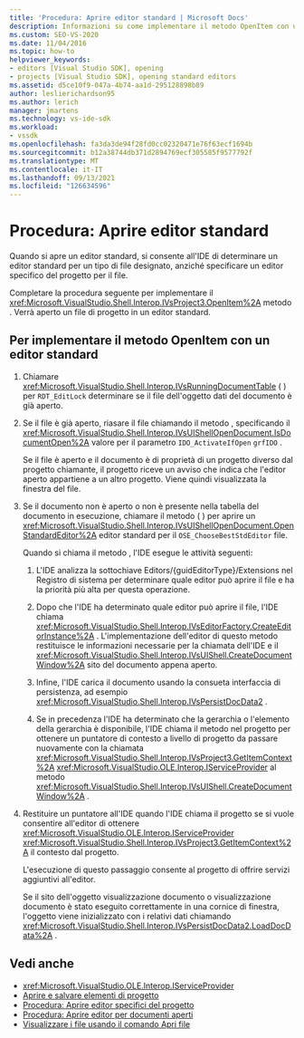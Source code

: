 ```yaml
---
title: 'Procedura: Aprire editor standard | Microsoft Docs'
description: Informazioni su come implementare il metodo OpenItem con un editor standard. L'IDE determina un editor standard per un tipo di file designato.
ms.custom: SEO-VS-2020
ms.date: 11/04/2016
ms.topic: how-to
helpviewer_keywords:
- editors [Visual Studio SDK], opening
- projects [Visual Studio SDK], opening standard editors
ms.assetid: d5ce10f9-047a-4b74-aa1d-295128898b89
author: leslierichardson95
ms.author: lerich
manager: jmartens
ms.technology: vs-ide-sdk
ms.workload:
- vssdk
ms.openlocfilehash: fa3da3de94f28fd0cc02320471e76f63ecf1694b
ms.sourcegitcommit: b12a38744db371d2894769ecf305585f9577792f
ms.translationtype: MT
ms.contentlocale: it-IT
ms.lasthandoff: 09/13/2021
ms.locfileid: "126634596"
---
```

# <a name="how-to-open-standard-editors"></a>Procedura: Aprire editor standard
Quando si apre un editor standard, si consente all'IDE di determinare un editor standard per un tipo di file designato, anziché specificare un editor specifico del progetto per il file.

 Completare la procedura seguente per implementare il <xref:Microsoft.VisualStudio.Shell.Interop.IVsProject3.OpenItem%2A> metodo . Verrà aperto un file di progetto in un editor standard.

## <a name="to-implement-the-openitem-method-with-a-standard-editor"></a>Per implementare il metodo OpenItem con un editor standard

1. Chiamare <xref:Microsoft.VisualStudio.Shell.Interop.IVsRunningDocumentTable> ( ) per `RDT_EditLock` determinare se il file dell'oggetto dati del documento è già aperto.

2. Se il file è già aperto, riasare il file chiamando il metodo , specificando il <xref:Microsoft.VisualStudio.Shell.Interop.IVsUIShellOpenDocument.IsDocumentOpen%2A> valore per il parametro `IDO_ActivateIfOpen` `grfIDO` .

     Se il file è aperto e il documento è di proprietà di un progetto diverso dal progetto chiamante, il progetto riceve un avviso che indica che l'editor aperto appartiene a un altro progetto. Viene quindi visualizzata la finestra del file.

3. Se il documento non è aperto o non è presente nella tabella del documento in esecuzione, chiamare il metodo ( ) per aprire un <xref:Microsoft.VisualStudio.Shell.Interop.IVsUIShellOpenDocument.OpenStandardEditor%2A> editor standard per il `OSE_ChooseBestStdEditor` file.

     Quando si chiama il metodo , l'IDE esegue le attività seguenti:

    1. L'IDE analizza la sottochiave Editors/{guidEditorType}/Extensions nel Registro di sistema per determinare quale editor può aprire il file e ha la priorità più alta per questa operazione.

    2. Dopo che l'IDE ha determinato quale editor può aprire il file, l'IDE chiama <xref:Microsoft.VisualStudio.Shell.Interop.IVsEditorFactory.CreateEditorInstance%2A> . L'implementazione dell'editor di questo metodo restituisce le informazioni necessarie per la chiamata dell'IDE e il <xref:Microsoft.VisualStudio.Shell.Interop.IVsUIShell.CreateDocumentWindow%2A> sito del documento appena aperto.

    3. Infine, l'IDE carica il documento usando la consueta interfaccia di persistenza, ad esempio <xref:Microsoft.VisualStudio.Shell.Interop.IVsPersistDocData2> .

    4. Se in precedenza l'IDE ha determinato che la gerarchia o l'elemento della gerarchia è disponibile, l'IDE chiama il metodo nel progetto per ottenere un puntatore di contesto a livello di progetto da passare nuovamente con la chiamata <xref:Microsoft.VisualStudio.Shell.Interop.IVsProject3.GetItemContext%2A> <xref:Microsoft.VisualStudio.OLE.Interop.IServiceProvider> al metodo <xref:Microsoft.VisualStudio.Shell.Interop.IVsUIShell.CreateDocumentWindow%2A> .

4. Restituire un puntatore all'IDE quando l'IDE chiama il progetto se si vuole consentire all'editor di ottenere <xref:Microsoft.VisualStudio.OLE.Interop.IServiceProvider> <xref:Microsoft.VisualStudio.Shell.Interop.IVsProject3.GetItemContext%2A> il contesto dal progetto.

     L'esecuzione di questo passaggio consente al progetto di offrire servizi aggiuntivi all'editor.

     Se il sito dell'oggetto visualizzazione documento o visualizzazione documento è stato eseguito correttamente in una cornice di finestra, l'oggetto viene inizializzato con i relativi dati chiamando <xref:Microsoft.VisualStudio.Shell.Interop.IVsPersistDocData2.LoadDocData%2A> .

## <a name="see-also"></a>Vedi anche
- <xref:Microsoft.VisualStudio.OLE.Interop.IServiceProvider>
- [Aprire e salvare elementi di progetto](../extensibility/internals/opening-and-saving-project-items.md)
- [Procedura: Aprire editor specifici del progetto](../extensibility/how-to-open-project-specific-editors.md)
- [Procedura: Aprire editor per documenti aperti](../extensibility/how-to-open-editors-for-open-documents.md)
- [Visualizzare i file usando il comando Apri file](../extensibility/internals/displaying-files-by-using-the-open-file-command.md)
